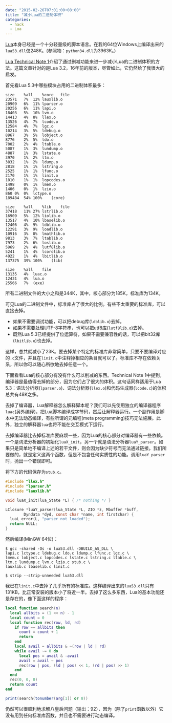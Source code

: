 ```yaml
---
date: "2015-02-26T07:01:00+08:00"
title: "减小Lua的二进制体积"
categories:
  - hack
  - Lua
---
```


[Lua](http://www.lua.org)本身已经是一个十分轻量级的脚本语言。在我的64位Windows上编译出来的```lua53.dll```仅248K。(参照物：```python34.dll```为3963K。)

[Lua Technical Note 1](http://www.lua.org/notes/ltn001.html)介绍了通过删减功能来进一步减小Lua的二进制体积的方法。这篇文章针对的是Lua 3.2，16年前的版本，尽管如此，它仍然给了我很大的启发。

首先看Lua 5.3中哪些模块占用的二进制体积最多：
```
size	%all	%core	file
23571	7%	12%	lauxlib.o
20909	6%	11%	lparser.o
20256	6%	11%	lapi.o
18403	5%	10%	lvm.o
14413	4%	8%	llex.o
13526	4%	7%	lcode.o
12584	4%	7%	lgc.o
10214	3%	5%	ldebug.o
8967	3%	5%	lobject.o
8776	2%	5%	ldo.o
7002	2%	4%	ltable.o
5087	1%	3%	lundump.o
4887	1%	3%	lstate.o
3970	1%	2%	ltm.o
3832	1%	2%	ldump.o
2818	1%	1%	lstring.o
2525	1%	1%	lfunc.o
2170	1%	1%	linit.o
1810	1%	1%	lopcodes.o
1498	0%	1%	lmem.o
1406	0%	1%	lzio.o
860	0%	0%	lctype.o
189484	54%	100%	(core)
```
<!--more-->
```
size	%all	%lib	file
37418	11%	27%	lstrlib.o
16909	5%	12%	liolib.o
13517	4%	10%	lbaselib.o
12406	4%	9%	ldblib.o
12291	3%	9%	loadlib.o
10916	3%	8%	lmathlib.o
9813	3%	7%	ltablib.o
7973	2%	6%	loslib.o
5969	2%	4%	lutf8lib.o
5241	1%	4%	lcorolib.o
4922	1%	4%	lbitlib.o
137375	39%	100%	(lib)
```
```
size	%all	file
13135	4%	luac.o
12431	4%	lua.o
25566	7%	(exe)
```

所有二进制文件的大小之和是344K，其中，核心部分为185K，标准库为134K。

可见Lua的二进制文件中，标准库占了很大的比例。有些不太重要的标准库，可以直接去掉。

* 如果不需要调试功能，可以把debug库(```ldblib.o```)去掉。
* 如果不需要处理UTF-8字符串，也可以把utf8库(```lutf8lib.o```)去掉。
* 既然Lua 5.3已经提供了位运算符，如果不需要兼容性的话，可以把bit32库(```lbitlib.o```)也去掉。

这样，总共就减小了23K。要去掉某个特定的标准库非常简单，只要不要编译对应的```.c```文件，并且在```linit.c```中注释掉相应的条目就可以了。标准库不存在依赖关系，所以你可以随心所欲地去掉任意一个。

下面看看Lua的核心部分有没有什么可以削减的东西。Technical Note 1中提到，编译器是最值得去掉的部分，因为它们占了很大的体积。这句话同样适用于Lua 5.3：语法分析器(```lparser.o```)、词法分析器(```llex.o```)和代码生成器(```lcode.c```)的体积总共有48K之多。

去掉了编译器，Lua解释器怎么解释脚本呢？我们可以先使用独立的编译器程序```luac```(另外编译)，把Lua脚本编译成字节码，然后让解释器运行。一个副作用是脚本中无法动态编译，有些所谓的元编程(meta programming)技巧无法施展。此外，独立的解释器```lua```也将不能在交互模式下运行。

去掉编译器比去掉标准库要麻烦一些，因为Lua的核心部分对编译器有一些依赖。一个是词法分析器的初始化```luaX_init```，另一个就是语法分析器```luaY_parser```。如果只是简单地不编译上述的若干文件，则会因为缺少符号而无法通过链接。我们所要做的，就是定义这两个函数，但是不包含任何实质性的功能。调用```luaY_parser```时，抛出一个错误即可。

将下方的代码保存为```stub.c```。

```c
#include "llex.h"
#include "lparser.h"
#include "lauxlib.h"

void luaX_init(lua_State *L) { /* nothing */ }

LClosure *luaY_parser(lua_State *L, ZIO *z, Mbuffer *buff,
		Dyndata *dyd, const char *name, int firstchar) {
  luaL_error(L, "parser not loaded");
  return NULL;
}
```

然后编译(MinGW 64位)：
```
$ gcc -shared -Os -o lua53.dll -DBUILD_AS_DLL \
lapi.c lctype.c ldebug.c ldo.c ldump.c lfunc.c lgc.c \
lmem.c lobject.c lopcodes.c lstate.c lstring.c ltable.c \
ltm.c lundump.c lvm.c lzio.c stub.c \
lauxlib.c lbaselib.c linit.c

$ strip --strip-unneeded lua53.dll
```
我已在```linit.c```中去掉了几乎所有的标准库。这样编译出来的```lua53.dll```只有131KB，比正常安装的版本小了将近一半。去掉了这么多东西，Lua的基本功能还是存在的，像下面这样的程序：

```lua
local function search(n)
  local allbits = (1 << n) - 1
  local count = 0
  local function rec(row, ld, rd)
    if row == allbits then
      count = count + 1
      return
    end
    local avail = allbits & ~(row | ld | rd)
    while avail ~= 0 do
      local pos = avail & -avail
      avail = avail ~ pos
      rec(row | pos, (ld | pos) << 1, (rd | pos) >> 1)
    end
  end
  rec(0, 0, 0)
  return count
end

print(search(tonumber(arg[1]) or 8))
```

仍然可以很顺利地求解八皇后问题（输出：92），因为（除了```print```函数以外）它没有用到任何标准库函数，并且也不需要进行动态编译。
